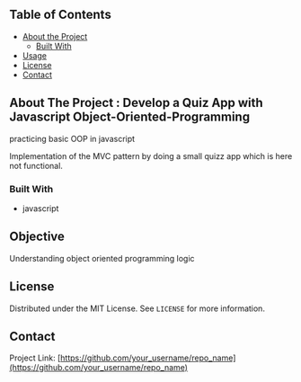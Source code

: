 
<!-- TABLE OF CONTENTS -->
## Table of Contents

* [About the Project](#about-the-project)
  * [Built With](#built-with)
* [Usage](#usage)
* [License](#license)
* [Contact](#contact)



<!-- ABOUT THE PROJECT -->
## About The Project :  Develop a Quiz App with Javascript Object-Oriented-Programming
practicing basic OOP in javascript

Implementation of the MVC pattern by doing a small quizz app which is here not functional. 

### Built With
* javascript

<!-- GETTING STARTED -->

<!-- USAGE EXAMPLES -->
## Objective

Understanding object oriented programming logic


<!-- LICENSE -->
## License

Distributed under the MIT License. See `LICENSE` for more information.


<!-- CONTACT -->
## Contact

Project Link: [https://github.com/your_username/repo_name](https://github.com/your_username/repo_name)



